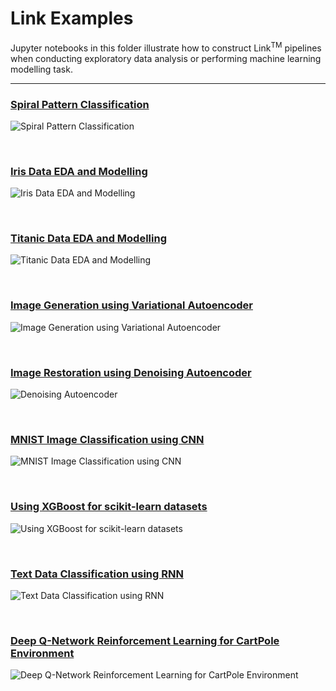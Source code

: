 # Link Examples

Jupyter notebooks in this folder illustrate how to construct Link<sup>TM</sup> pipelines when conducting exploratory data analysis or performing machine learning modelling task.

---

### [Spiral Pattern Classification](spiral_classification.ipynb)

![Spiral Pattern Classification](spiral_classification.png)

<br>

### [Iris Data EDA and Modelling](sklearn_iris.ipynb)
![Iris Data EDA and Modelling](sklearn_iris.png)


<br>

### [Titanic Data EDA and Modelling](sklearn_titanic.ipynb)
![Titanic Data EDA and Modelling](sklearn_titanic.png)

<br>

### [Image Generation using Variational Autoencoder](vae_mnist_generation.ipynb)
![Image Generation using Variational Autoencoder](vae_mnist_generation.png)

<br>

### [Image Restoration using Denoising Autoencoder](denoising_autoencoder_pytorch.ipynb)
![Denoising Autoencoder](denoising_autoencoder_pytorch.png)

<br>

### [MNIST Image Classification using CNN](cnn_mnist_classification.ipynb)
![MNIST Image Classification using CNN](cnn_mnist_classification.png)

<br>

### [Using XGBoost for scikit-learn datasets](using-xgboost-with-scikit-learn.ipynb)
![Using XGBoost for scikit-learn datasets](using-xgboost-with-scikit-learn.png)

<br>

### [Text Data Classification using RNN](seq_classification.ipynb)
![Text Data Classification using RNN](seq_classification.png)

<br>

### [Deep Q-Network Reinforcement Learning for CartPole Environment](DQLearning-cartpole-example.ipynb)
![Deep Q-Network Reinforcement Learning for CartPole Environment](DQLearning-catpole-example.png)
